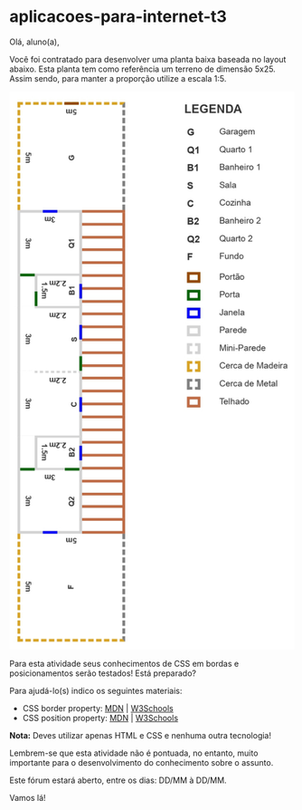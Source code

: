 # aplicacoes-para-internet-t3

Olá, aluno(a),

Você foi contratado para desenvolver uma planta baixa baseada no layout abaixo. Esta planta tem como referência um terreno de dimensão 5x25. Assim sendo, para manter a proporção utilize a escala 1:5.

![layout!](aplicacoes-para-internet-t3/assets/img/readme.jpg)

Para esta atividade seus conhecimentos de CSS em bordas e posicionamentos serão testados! Está preparado?

Para ajudá-lo(s) indico os seguintes materiais:

  - CSS border property: [MDN](https://developer.mozilla.org/en-US/docs/Web/CSS/border) | [W3Schools](https://www.w3schools.com/css/css_border.asp)
  - CSS position property: [MDN](https://developer.mozilla.org/pt-BR/docs/Web/CSS/position) | [W3Schools](https://www.w3schools.com/css/css_positioning.asp)

**Nota:** Deves utilizar apenas HTML e CSS e nenhuma outra tecnologia!

Lembrem-se que esta atividade não é pontuada, no entanto, muito importante para o desenvolvimento do conhecimento sobre o assunto.

Este fórum estará aberto, entre os dias: DD/MM à DD/MM.

Vamos lá!
